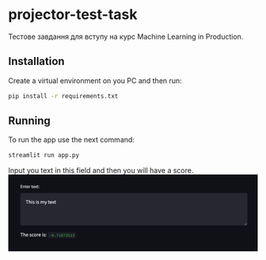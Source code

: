 # projector-test-task
Тестове завдання для вступу на курс Machine Learning in Production.

## Installation
Create a virtual environment on you PC and then run:
```sh
pip install -r requirements.txt
```

## Running
To run the app use the next command:
```sh
streamlit run app.py 
```
Input you text in this field and then you will have a score.
![image description](data/image.png)
